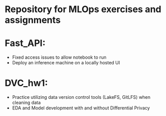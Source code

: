 # Repository for MLOps exercises and assignments 

# Fast_API: 
- Fixed access issues to allow notebook to run
- Deploy an inference machine on a locally hosted UI

# DVC_hw1: 
- Practice utilizing data version control tools (LakeFS, GitLFS) when cleaning data
- EDA and Model development with and without Differential Privacy 
